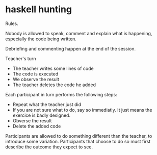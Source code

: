 # haskell hunting


Rules.

Nobody is allowed to speak, comment and explain what is happening, especially
the code being written.

Debriefing and commenting happen at the end of the session.


Teacher's turn
- The teacher writes some lines of code
- The code is executed
- We observe the result
- The teacher deletes the code he added

Each participant in turn performs the following steps:
- Repeat what the teacher just did
- If you are not sure what to do, say so immediatly.
  It just means the exercice is badly designed.
- Obverse the result
- Delete the added code

Participants are allowed to do something different than the teacher, to
introduce some variation. Participants that choose to do so must first describe
the outcome they expect to see.



